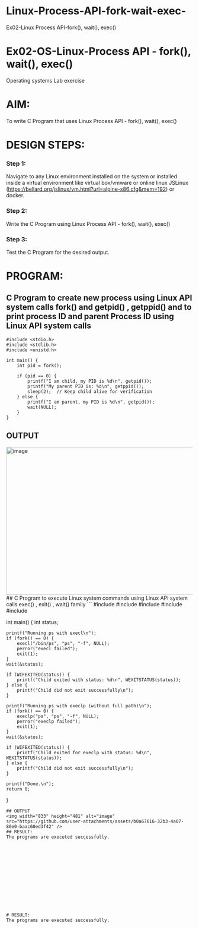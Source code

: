 # Linux-Process-API-fork-wait-exec-
Ex02-Linux Process API-fork(), wait(), exec()
# Ex02-OS-Linux-Process API - fork(), wait(), exec()
Operating systems Lab exercise


# AIM:
To write C Program that uses Linux Process API - fork(), wait(), exec()

# DESIGN STEPS:

### Step 1:

Navigate to any Linux environment installed on the system or installed inside a virtual environment like virtual box/vmware or online linux JSLinux (https://bellard.org/jslinux/vm.html?url=alpine-x86.cfg&mem=192) or docker.

### Step 2:

Write the C Program using Linux Process API - fork(), wait(), exec()

### Step 3:

Test the C Program for the desired output. 

# PROGRAM:

## C Program to create new process using Linux API system calls fork() and getpid() , getppid() and to print process ID and parent Process ID using Linux API system calls
```
#include <stdio.h>
#include <stdlib.h>
#include <unistd.h>

int main() {
    int pid = fork();

    if (pid == 0) { 
        printf("I am child, my PID is %d\n", getpid()); 
        printf("My parent PID is: %d\n", getppid()); 
        sleep(2);  // Keep child alive for verification
    } else { 
        printf("I am parent, my PID is %d\n", getpid()); 
        wait(NULL); 
    }
}
```
## OUTPUT
<img width="944" height="398" alt="image" src="https://github.com/user-attachments/assets/9812eb7b-c331-441c-831b-ae1ecc0554a2" />
## C Program to execute Linux system commands using Linux API system calls exec() , exit() , wait() family
```
#include <stdio.h>
#include <stdlib.h>
#include <sys/types.h>
#include <sys/wait.h>
#include <unistd.h>

int main() {
    int status;
    
    printf("Running ps with execl\n");
    if (fork() == 0) {
        execl("/bin/ps", "ps", "-f", NULL);
        perror("execl failed");
        exit(1);
    }
    wait(&status);
    
    if (WIFEXITED(status)) {
        printf("Child exited with status: %d\n", WEXITSTATUS(status));
    } else {
        printf("Child did not exit successfully\n");
    }
    
    printf("Running ps with execlp (without full path)\n");
    if (fork() == 0) {
        execlp("ps", "ps", "-f", NULL);
        perror("execlp failed");
        exit(1);
    }
    wait(&status);
    
    if (WIFEXITED(status)) {
        printf("Child exited for execlp with status: %d\n", WEXITSTATUS(status));
    } else {
        printf("Child did not exit successfully\n");
    }
    
    printf("Done.\n");
    return 0;
}
```
## OUTPUT
<img width="833" height="481" alt="image" src="https://github.com/user-attachments/assets/b0a67616-32b3-4a07-80e0-baac60ed3f42" />
## RESULT:
The programs are executed successfully.














# RESULT:
The programs are executed successfully.
